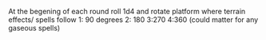 At the begening of each round roll 1d4 and rotate platform where terrain effects/ spells follow
1: 90 degrees
2: 180
3:270 
4:360 (could matter for any gaseous spells)